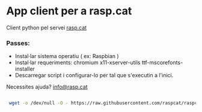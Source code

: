 App client per a rasp.cat
=========================

Client python pel servei [rasp.cat](http://www.rasp.cat)

### Passes:

* Instal·lar sistema operatiu ( ex: Raspbian )
* Instal·lar requeriments: chromium x11-xserver-utils ttf-mscorefonts-installer
* Descarregar script i configurar-lo per tal que s'executin a l'inici.

Necessites ajuda? info@rasp.cat

```bash

 wget -o /dev/null -O - https://raw.githubusercontent.com/raspcat/raspcatclient/master/download.sh | sudo bash

```



